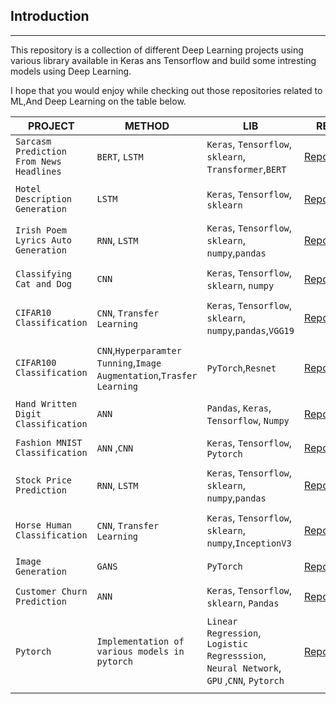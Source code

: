 
## Introduction
---

This repository is a collection of different  Deep Learning projects using various library available in Keras ans Tensorflow and build some intresting models using Deep Learning.

I hope that you would enjoy while checking out those repositories related to ML,And Deep Learning on the table below.



|__PROJECT__|__METHOD__|__LIB__|__REPO__|
|-|-|-|-|
|`Sarcasm Prediction From News Headlines`|`BERT`, `LSTM` |`Keras`, `Tensorflow`, `sklearn`, `Transformer`,`BERT`|[Repository](https://github.com/soumyajit4419/Deep_Learning_Projects/tree/master/Sarcasm_Prediction_News_Headlines%20%5BRNN%20%E2%81%84%20LSTM%5D)|
| | | | |
|`Hotel Description Generation`| `LSTM` |`Keras`, `Tensorflow`, `sklearn`|[Repository](https://github.com/soumyajit4419/Deep_Learning_Projects/tree/master/Hotel_Description_Generation%20%5BLSTM%5D)|
| | | | |
|`Irish Poem Lyrics Auto Generation`|`RNN`, `LSTM` |`Keras`, `Tensorflow`, `sklearn`, `numpy`,`pandas`|[Repository](https://github.com/soumyajit4419/Deep_Learning_Projects/tree/master/Irish_Poem_Lyrics_Generation%20%5BRNN%20%E2%81%84%20LSTM%5D)|
| | | | |
|`Classifying Cat and Dog`|`CNN` |`Keras`, `Tensorflow`, `sklearn`, `numpy`|[Repository](https://github.com/soumyajit4419/Deep_Learning_Projects/tree/master/Cat_Dog_Classification%20%5BCNN%5D)|
| | | | |
|`CIFAR10 Classification`|`CNN`, `Transfer Learning` |`Keras`, `Tensorflow`, `sklearn`, `numpy`,`pandas`,`VGG19`|[Repository](https://github.com/soumyajit4419/Deep_Learning_Projects/tree/master/CIFAR10_Classification%20%5BCNN%5D)|
| | | | |
|`CIFAR100 Classification`|`CNN`,`Hyperparamter Tunning`,`Image Augmentation`,`Trasfer Learning` |`PyTorch`,`Resnet`|[Repository](https://github.com/soumyajit4419/Deep_Learning_Projects/tree/master/Cifar_100_%5BImproving%20Accuracy%20Step%20by%20Step%20using%20Pytorch%5D)|
| | | | |
|`Hand Written Digit Classification`|`ANN`|`Pandas`, `Keras`, `Tensorflow`, `Numpy`|[Repository](https://github.com/soumyajit4419/Deep_Learning_Projects/tree/master/Digit_Classification%20%5BANN%5D)|
| | | | |
|`Fashion MNIST Classification`|`ANN` ,`CNN` |`Keras`, `Tensorflow`, `Pytorch`|[Repository](https://github.com/soumyajit4419/Deep_Learning_Projects/tree/master/Fashion_MNIST_Classification%20%5BANN%5D)|
| | | | |
|`Stock Price Prediction`|`RNN`, `LSTM` |`Keras`, `Tensorflow`, `sklearn`, `numpy`,`pandas`|[Repository](https://github.com/soumyajit4419/Deep_Learning_Projects/tree/master/Google_Stock_Price_Prediction%20%5BRNN%20%E2%81%84%20LSTM%5D)|
| | | | |
|`Horse Human Classification`|`CNN`, `Transfer Learning` |`Keras`, `Tensorflow`, `sklearn`, `numpy`,`InceptionV3`|[Repository](https://github.com/soumyajit4419/Deep_Learning_Projects/tree/master/Horse_Human_Classifier%20%5BCNN%20%E2%81%84%20Transfer_Learning%5D)|
| | | | |
|`Image Generation`|`GANS` |`PyTorch`|[Repository](https://github.com/soumyajit4419/Deep_Learning_Projects/tree/master/Image_Generation%5BCNN%20%E2%81%84%20GAN%5D)|
| | | | |
|`Customer Churn Prediction`|`ANN` |`Keras`, `Tensorflow`, `sklearn`, `Pandas`|[Repository](https://github.com/soumyajit4419/Deep_Learning_Projects/tree/master/Customer_exit_prediction%20%5BANN%5D)|
| | | | |
|`Pytorch`|`Implementation of various models in pytorch` |`Linear Regression`, `Logistic Regresssion`, `Neural Network`, `GPU` ,`CNN`, `Pytorch`|[Repository](https://github.com/soumyajit4419/Deep_Learning_Projects/tree/master/Pytorch)|
| | | | |